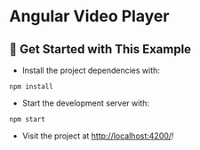 # Angular Video Player

## 🚀 Get Started with This Example

* Install the project dependencies with:

```
npm install
```

* Start the development server with:

```
npm start
```

* Visit the project at <http://localhost:4200/>!
